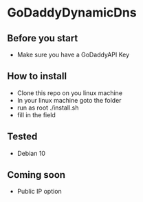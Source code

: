 # GoDaddyDynamicDns
## Before you start
*   Make sure you have a GoDaddyAPI Key
## How to install
*   Clone this repo on you linux machine
*   In your linux machine goto the folder
*   run as root ./install.sh
*   fill in the field

## Tested
-    Debian 10

## Coming soon
-   Public IP option

